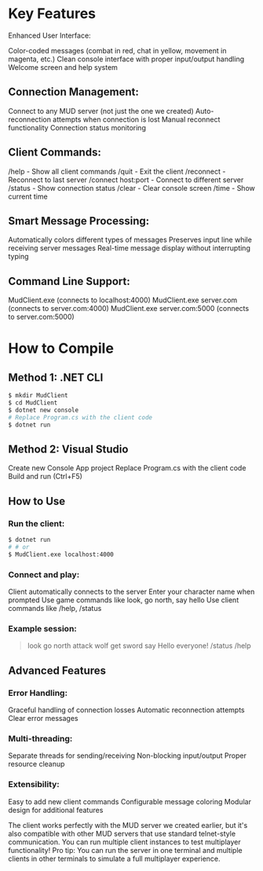 ﻿# Key Features

Enhanced User Interface:

Color-coded messages (combat in red, chat in yellow, movement in magenta, etc.)
Clean console interface with proper input/output handling
Welcome screen and help system

## Connection Management:

Connect to any MUD server (not just the one we created)
Auto-reconnection attempts when connection is lost
Manual reconnect functionality
Connection status monitoring

## Client Commands:

/help - Show all client commands
/quit - Exit the client
/reconnect - Reconnect to last server
/connect host:port - Connect to different server
/status - Show connection status
/clear - Clear console screen
/time - Show current time

## Smart Message Processing:

Automatically colors different types of messages
Preserves input line while receiving server messages
Real-time message display without interrupting typing

## Command Line Support:

MudClient.exe (connects to localhost:4000)
MudClient.exe server.com (connects to server.com:4000)
MudClient.exe server.com:5000 (connects to server.com:5000)

# How to Compile

## Method 1: .NET CLI

~~~bash
$ mkdir MudClient
$ cd MudClient
$ dotnet new console
# Replace Program.cs with the client code
$ dotnet run
~~~

## Method 2: Visual Studio

Create new Console App project
Replace Program.cs with the client code
Build and run (Ctrl+F5)

## How to Use

### Run the client:

~~~bash
$ dotnet run
# # or
$ MudClient.exe localhost:4000
~~~

### Connect and play:

Client automatically connects to the server
Enter your character name when prompted
Use game commands like look, go north, say hello
Use client commands like /help, /status

### Example session:

   > look
   > go north
   > attack wolf
   > get sword
   > say Hello everyone!
   > /status
   > /help

## Advanced Features

### Error Handling:

Graceful handling of connection losses
Automatic reconnection attempts
Clear error messages

### Multi-threading:

Separate threads for sending/receiving
Non-blocking input/output
Proper resource cleanup

### Extensibility:

Easy to add new client commands
Configurable message coloring
Modular design for additional features

The client works perfectly with the MUD server we created earlier, but it's also compatible with other MUD servers that use standard telnet-style communication. You can run multiple client instances to test multiplayer functionality!
Pro tip: You can run the server in one terminal and multiple clients in other terminals to simulate a full multiplayer experience.